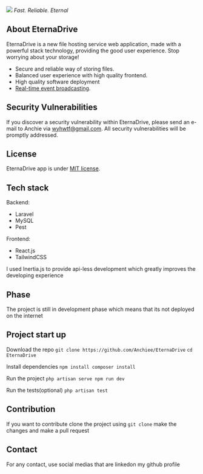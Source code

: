              
<img src="https://i.ibb.co/Ldr99460/ascii-text-art.png"/>
<i>Fast. Reliable. Eternal</i>

## About EternaDrive

EternaDrive is a new file hosting service web application, made with a powerful stack technology, providing the good user experience. Stop worrying about your storage!

- Secure and reliable way of storing files.
- Balanced user experience with high quality frontend.
- High quality software deployment
- [Real-time event broadcasting](https://laravel.com/docs/broadcasting).



## Security Vulnerabilities

If you discover a security vulnerability within EternaDrive, please send an e-mail to Anchie via [wyhwtf@gmail.com](mailto:wyhwtf@gmail.com). All security vulnerabilities will be promptly addressed.

## License

EternaDrive app is under [MIT license](https://opensource.org/licenses/MIT).

## Tech stack
Backend:
- Laravel
- MySQL
- Pest

Frontend:
 - React.js
 - TailwindCSS

I used Inertia.js to provide api-less development which greatly improves the developing experience

## Phase
The project is still in development phase which means that its not deployed on the internet

## Project start up

Download the repo
``git clone https://github.com/Anchiee/EternaDrive``
``cd EternaDrive``

Install dependencies
``npm install
 composer install``

 Run the project
 ``php artisan serve
   npm run dev``

Run the tests(optional) 
``php artisan test``

## Contribution

If you want to contribute clone the project using ``git clone`` make the changes and make a pull request

## Contact
For any contact, use social medias that are linkedon my github profile

